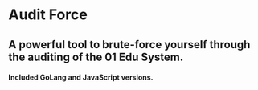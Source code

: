 # Audit Force

## A powerful tool to brute-force yourself through the auditing of the 01 Edu System. 

#### Included **GoLang** and **JavaScript** versions. 
